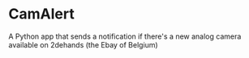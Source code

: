 # CamAlert
A Python app that sends a notification if there's a new analog camera available on 2dehands (the Ebay of Belgium)
